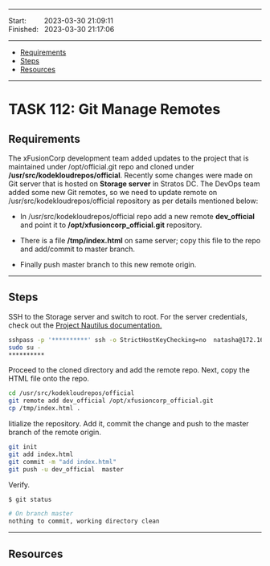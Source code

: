 
------------------------------

Start: &nbsp;&nbsp;&nbsp;&nbsp;&nbsp;&nbsp;&nbsp;&nbsp;2023-03-30 21:09:11    
Finished: &nbsp;&nbsp;2023-03-30 21:17:06  

------------------------------

- [Requirements](#requirements)
- [Steps](#steps)
- [Resources](#resources)

------------------------------

# TASK 112: Git Manage Remotes

## Requirements

The xFusionCorp development team added updates to the project that is maintained under /opt/official.git repo and cloned under **/usr/src/kodekloudrepos/official**. Recently some changes were made on Git server that is hosted on **Storage server** in Stratos DC. The DevOps team added some new Git remotes, so we need to update remote on /usr/src/kodekloudrepos/official repository as per details mentioned below:

- In /usr/src/kodekloudrepos/official repo add a new remote **dev_official** and point it to **/opt/xfusioncorp_official.git** repository.

- There is a file **/tmp/index.html** on same server; copy this file to the repo and add/commit to master branch.

- Finally push master branch to this new remote origin.

------------------------------

## Steps

SSH to the Storage server and switch to root. For the server credentials, check out the [Project Nautilus documentation.](https://kodekloudhub.github.io/kodekloud-engineer/docs/projects/nautilus)

```bash
sshpass -p '**********' ssh -o StrictHostKeyChecking=no  natasha@172.16.238.15
sudo su -
**********  
```

Proceed to the cloned directory and add the remote repo. Next, copy the HTML file onto the repo.

```bash
cd /usr/src/kodekloudrepos/official  
git remote add dev_official /opt/xfusioncorp_official.git
cp /tmp/index.html .
```

Iitialize the repository. Add it, commit the change and push to the master branch of the remote origin.

```bash
git init
git add index.html
git commit -m "add index.html"
git push -u dev_official  master
```

Verify.

```bash
$ git status

# On branch master
nothing to commit, working directory clean 
```

------------------------------

## Resources